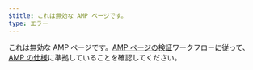 ```yaml
---
$title: これは無効な AMP ページです。
type: エラー
---
```


これは無効な AMP ページです。[AMP ページの検証](https://amp.dev/documentation/guides-and-tutorials/learn/validation-workflow/validate_amp/)ワークフローに従って、[AMP の仕様](https://amp.dev/documentation/guides-and-tutorials/learn/spec/amphtml/)に準拠していることを確認してください。

